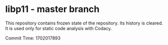 # libp11 - master branch

This repository contains frozen state of the repository.
Its history is cleared. It is used only for static code
analysis with Codacy.

Commit Time: 1702017893